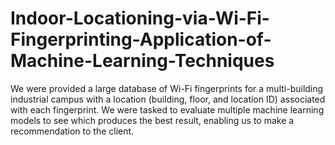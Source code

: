 # Indoor-Locationing-via-Wi-Fi-Fingerprinting-Application-of-Machine-Learning-Techniques
We were provided a large database of Wi-Fi fingerprints for a multi-building industrial campus with a location (building, floor, and location ID) associated with each fingerprint. We were tasked to evaluate multiple machine learning models to see which produces the best result, enabling us to make a recommendation to the client.
